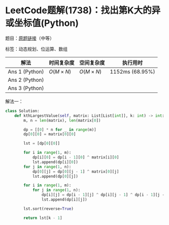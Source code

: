 # LeetCode题解(1738)：找出第K大的异或坐标值(Python)

题目：[原题链接](https://leetcode-cn.com/problems/find-kth-largest-xor-coordinate-value/)（中等）

标签：动态规划、位运算、数组

| 解法           | 时间复杂度 | 空间复杂度 | 执行用时        |
| -------------- | ---------- | ---------- | --------------- |
| Ans 1 (Python) | $O(M×N)$   | $O(M×N)$   | 1152ms (68.95%) |
| Ans 2 (Python) |            |            |                 |
| Ans 3 (Python) |            |            |                 |

解法一：

```python
class Solution:
    def kthLargestValue(self, matrix: List[List[int]], k: int) -> int:
        m, n = len(matrix), len(matrix[0])

        dp = [[0] * n for _ in range(m)]
        dp[0][0] = matrix[0][0]

        lst = [dp[0][0]]

        for i in range(1, m):
            dp[i][0] = dp[i - 1][0] ^ matrix[i][0]
            lst.append(dp[i][0])
        for j in range(1, n):
            dp[0][j] = dp[0][j - 1] ^ matrix[0][j]
            lst.append(dp[0][j])

        for i in range(1, m):
            for j in range(1, n):
                dp[i][j] = dp[i - 1][j] ^ dp[i][j - 1] ^ dp[i - 1][j - 1] ^ matrix[i][j]
                lst.append(dp[i][j])

        lst.sort(reverse=True)

        return lst[k - 1]
```

